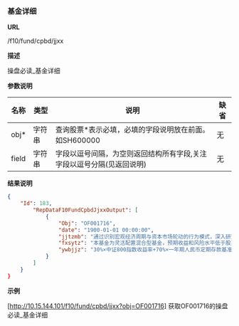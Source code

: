 
### 基金详细

**URL**

/f10/fund/cpbd/jjxx

**描述**

操盘必读_基金详细  

**参数说明**

|名称|类型|说明|缺省|
| -------- | -------- | -------- | -------- |
|obj\*|字符串|查询股票\*表示必填，必填的字段说明放在前面。如SH600000|无|
|field|字符串|字段以逗号间隔，为空则返回结构所有字段,关注字段以逗号分隔(见返回说明)|无|



**结果说明**

```json
{
    "Id": 183,
        "RepDataF10FundCpbdJjxxOutput": [
            {
                "Obj": "OF001716",
                "date": "1900-01-01 00:00:00",
                "jjtzmb": "通过识别宏观经济周期与资本市场轮动的行为模式，深入研究不同周期与市场背景下各类型资产的价值与回报，通过“自上而下”的大类资产配置与“自下而上”的个券选择，在风险可控的范围内追求组合收益的最大化。",//基金投资目标  varchar(4000)
                "fxsytz": "本基金为灵活配置混合型基金，预期收益和风险水平低于股票型基金，高于债券型基金与货币市场基金。",//风险收益特征  varchar(4000)    
                "ywbjjz": "30%×中证800指数收益率+70%×一年期人民币定期存款基准利率(税后)" //业务比较基准  varchar(4000)  	
            }
        ]
    }
}
```

**示例**

[http://10.15.144.101/f10/fund/cpbd/jjxx?obj=OF001716]
获取OF001716的操盘必读_基金详细 
